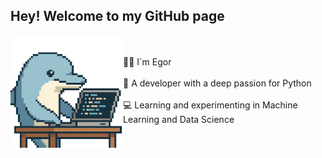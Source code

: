 ## Hey! Welcome to my GitHub page

<img align="left" src="images/icon.png" width="180" height="180">


<p style="margin-left: 170px;"> 
<br>
<br>
 👋🏻 I`m Egor <br>
<br>
 🐍 A developer with a deep passion for Python <br>
<br>
 💻 Learning and experimenting in Machine Learning and Data Science
 <br>
</p>






<!--
**Eg0Mak/Eg0Mak** is a ✨ _special_ ✨ repository because its `README.md` (this file) appears on your GitHub profile.

Here are some ideas to get you started:

- 🔭 I’m currently working on ...
- 🌱 I’m currently learning ...
- 👯 I’m looking to collaborate on ...
- 🤔 I’m looking for help with ...
- 💬 Ask me about ...
- 📫 How to reach me: ...
- 😄 Pronouns: ...
- ⚡ Fun fact: ...
-->
